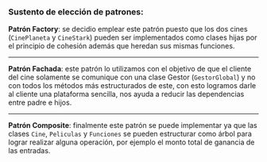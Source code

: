 ### Sustento de elección de patrones:

**Patrón Factory**: se decidio emplear este patrón puesto que los dos cines (``` CinePlaneta ``` y ``` CineStark ```)
pueden ser implementados como clases hijas por el principio de cohesión además que heredan sus
mismas funciones.
***
**Patrón Fachada**: este patrón lo utilizamos con el objetivo de que el cliente del cine solamente se
comunique con una clase Gestor (``` GestorGlobal ```) y no con todos los métodos más estructurados de este,
con esto logramos darle al cliente una plataforma sencilla, nos ayuda a reducir las dependencias
entre padre e hijos.
***
**Patrón Composite**: finalmente este patrón se puede implementar ya que las clases ``` Cine ```, ``` Peliculas ``` y
``` Funciones ``` se pueden estructurar como árbol para lograr realizar alguna operación, por ejemplo el
monto total de ganancia de las entradas.
